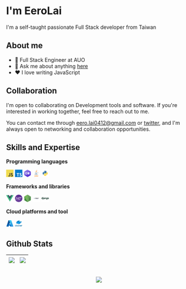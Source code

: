 # I'm EeroLai
I'm a self-taught passionate Full Stack developer from Taiwan

## About me
- 💼 Full Stack Engineer at AUO
- 💬 Ask me about anything [here](https://github.com/eerolai/eerolai/issues)
- ❤️ I love writing JavaScript

## Collaboration
I'm open to collaborating on Development tools and software. If you're interested in working together, feel free to reach out to me.

You can contact me through eero.lai0412@gmail.com or [twitter](https://twitter.com/EeroLai), and I'm always open to networking and collaboration opportunities.


## Skills and Expertise

**Programming languages**

<code><img height="20" alt="javascript" src="https://raw.githubusercontent.com/github/explore/80688e429a7d4ef2fca1e82350fe8e3517d3494d/topics/javascript/javascript.png"></code>
<code><img height="20" alt="typescript" src="https://raw.githubusercontent.com/github/explore/80688e429a7d4ef2fca1e82350fe8e3517d3494d/topics/typescript/typescript.png"></code>
<code><img height="20" alt="csharp" src="https://raw.githubusercontent.com/github/explore/31ea1181d4a76262931a39ca68e0203774a69b60/topics/csharp/csharp.png"></code>
<code><img height="20" alt="java" src="https://raw.githubusercontent.com/github/explore/80688e429a7d4ef2fca1e82350fe8e3517d3494d/topics/java/java.png"></code>
<code><img height="20" alt="python" src="https://raw.githubusercontent.com/github/explore/80688e429a7d4ef2fca1e82350fe8e3517d3494d/topics/python/python.png"></code>

**Frameworks and libraries**

<code><img height="20" alt="vue" src="https://raw.githubusercontent.com/github/explore/80688e429a7d4ef2fca1e82350fe8e3517d3494d/topics/vue/vue.png"></code>
<code><img height="20" alt="dotnet" src="https://raw.githubusercontent.com/github/explore/80688e429a7d4ef2fca1e82350fe8e3517d3494d/topics/dotnet/dotnet.png"></code>
<code><img height="20" alt="nodejs" src="https://raw.githubusercontent.com/github/explore/80688e429a7d4ef2fca1e82350fe8e3517d3494d/topics/nodejs/nodejs.png"></code>
<code><img height="20" alt="jquery" src="https://raw.githubusercontent.com/github/explore/80688e429a7d4ef2fca1e82350fe8e3517d3494d/topics/jquery/jquery.png"></code>
<code><img height="20" alt="django" src="https://raw.githubusercontent.com/github/explore/80688e429a7d4ef2fca1e82350fe8e3517d3494d/topics/django/django.png"></code>

**Cloud platforms and tool**

<code><img height="20" alt="azure" src="https://raw.githubusercontent.com/github/explore/80688e429a7d4ef2fca1e82350fe8e3517d3494d/topics/azure/azure.png"></code>
<code><img height="20" alt="docker" src="https://raw.githubusercontent.com/github/explore/80688e429a7d4ef2fca1e82350fe8e3517d3494d/topics/docker/docker.png"></code>

## Github Stats

| <div align="center"><img src="https://github-readme-stats.vercel.app/api?username=eerolai&show_icons=true&theme=dracula&count_private=true&hide_border=true" align="center" /></div> | <div align="center"><img src="https://github-readme-stats.vercel.app/api/top-langs/?username=eerolai&layout=compact&theme=dracula" align="center" /></div> |
| ------------- | ------------- |


<br/>  
<div align="center">
<img src="https://komarev.com/ghpvc/?username=eerolai&&style=flat-square" align="center" />
</div>  


